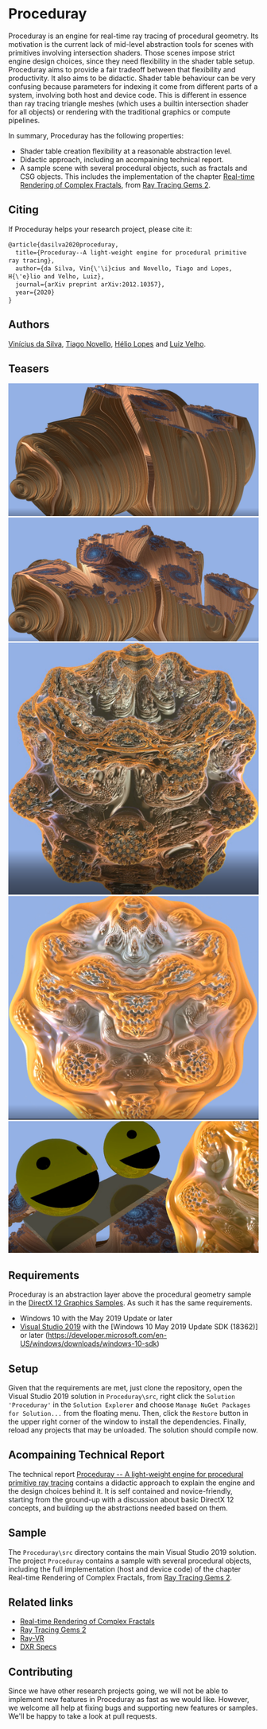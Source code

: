 
# Proceduray

Proceduray is an engine for real-time ray tracing of procedural geometry. Its motivation is the current lack of mid-level abstraction tools for scenes with primitives involving intersection shaders. Those scenes impose strict engine design choices, since they need flexibility in the shader table setup. Proceduray aims to provide a fair tradeoff between that flexibility and productivity. It also aims to be didactic. Shader table behaviour can be very confusing because parameters for indexing it come from different parts of a system, involving both host and device code. This is different in essence than ray tracing triangle meshes (which uses a builtin intersection shader for all objects) or rendering with the traditional graphics or compute pipelines.

In summary, Proceduray has the following properties:

* Shader table creation flexibility at a reasonable abstraction level.
* Didactic approach, including an acompaining technical report.
* A sample scene with several procedural objects, such as fractals and CSG objects. This includes the implementation of the chapter [Real-time Rendering of Complex Fractals](https://link.springer.com/chapter/10.1007/978-1-4842-7185-8_33), from [Ray Tracing Gems 2](https://www.realtimerendering.com/raytracinggems/rtg2/index.html).

## Citing

If Proceduray helps your research project, please cite it:

```
@article{dasilva2020proceduray,
  title={Proceduray--A light-weight engine for procedural primitive ray tracing},
  author={da Silva, Vin{\'\i}cius and Novello, Tiago and Lopes, H{\'e}lio and Velho, Luiz},
  journal={arXiv preprint arXiv:2012.10357},
  year={2020}
}
```

## Authors

[Vinícius da Silva](http://dsilvavinicius.github.io), [Tiago Novello](https://sites.google.com/site/tiagonovellodebrito), [Hélio Lopes](http://www-di.inf.puc-rio.br/~lopes) and [Luiz Velho](http://lvelho.impa.br/).

## Teasers

![](figs/julia1.png "Julia Set 1")
![](figs/julia2.png "Julia Set 2")
![](figs/mandel1.png "Mandelbulb 1")
![](figs/mandel2.png "Mandelbulb 2")
![](figs/procedural_scene.png "Procedural Scene")

## Requirements

Proceduray is an abstraction layer above the procedural geometry sample in the [DirectX 12 Graphics Samples](https://github.com/microsoft/DirectX-Graphics-Samples). As such it has the same requirements.

* Windows 10 with the May 2019 Update or later
* [Visual Studio 2019](https://www.visualstudio.com/) with the [Windows 10 May 2019 Update SDK (18362)] or later (https://developer.microsoft.com/en-US/windows/downloads/windows-10-sdk)

## Setup

Given that the requirements are met, just clone the repository, open the Visual Studio 2019 solution in `Proceduray\src`, right click the `Solution 'Proceduray'` in the `Solution Explorer` and choose `Manage NuGet Packages for Solution...` from the floating menu. Then, click the `Restore` button in the upper right corner of the window to install the dependencies. Finally, reload any projects that may be unloaded. The solution should compile now.

## Acompaining Technical Report

The technical report [Proceduray -- A light-weight engine for procedural primitive ray tracing](https://arxiv.org/abs/2012.10357) contains a didactic approach to explain the engine and the design choices behind it. It is self contained and novice-friendly, starting from the ground-up with a discussion about basic DirectX 12 concepts, and building up the abstractions needed based on them.

## Sample

The `Proceduray\src` directory contains the main Visual Studio 2019 solution. The project `Proceduray` contains a sample with several procedural objects, including the full implementation (host and device code) of the chapter Real-time Rendering of Complex Fractals, from [Ray Tracing Gems 2](https://developer.nvidia.com/blog/ray-tracing-gems-ii-available-august-4th/).

## Related links
* [Real-time Rendering of Complex Fractals](https://github.com/dsilvavinicius/realtime_rendering_of_complex_fractals)
* [Ray Tracing Gems 2](https://developer.nvidia.com/blog/ray-tracing-gems-ii-available-august-4th/)
* [Ray-VR](https://www.visgraf.impa.br/ray-vr/)
* [DXR Specs](https://microsoft.github.io/DirectX-Specs/d3d/Raytracing.html)

## Contributing

Since we have other research projects going, we will not be able to implement new features in Proceduray as fast as we would like. However, we welcome all help at fixing bugs and supporting new features or samples.  We'll be happy to take a look at pull requests.
